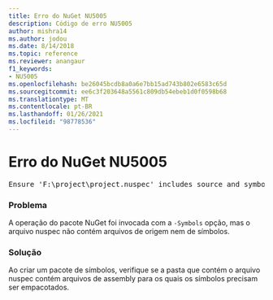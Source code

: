 ```yaml
---
title: Erro do NuGet NU5005
description: Código de erro NU5005
author: mishra14
ms.author: jodou
ms.date: 8/14/2018
ms.topic: reference
ms.reviewer: anangaur
f1_keywords:
- NU5005
ms.openlocfilehash: be26045bcdb8a0a6e7bb15ad743b802e6583c65d
ms.sourcegitcommit: ee6c3f203648a5561c809db54ebeb1d0f0598b68
ms.translationtype: MT
ms.contentlocale: pt-BR
ms.lasthandoff: 01/26/2021
ms.locfileid: "98778536"
---
```

# <a name="nuget-error-nu5005"></a>Erro do NuGet NU5005
<pre>Ensure 'F:\project\project.nuspec' includes source and symbol files. For help on building symbols package, visit http://docs.nuget.org/.</pre>

### <a name="issue"></a>Problema

A operação do pacote NuGet foi invocada com a `-Symbols` opção, mas o arquivo nuspec não contém arquivos de origem nem de símbolos.


### <a name="solution"></a>Solução

Ao criar um pacote de símbolos, verifique se a pasta que contém o arquivo nuspec contém arquivos de assembly para os quais os símbolos precisam ser empacotados.

